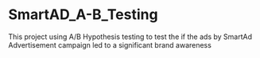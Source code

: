 # SmartAD_A-B_Testing

This project using A/B Hypothesis testing to test the if the ads by SmartAd Advertisement campaign led to a significant brand awareness
